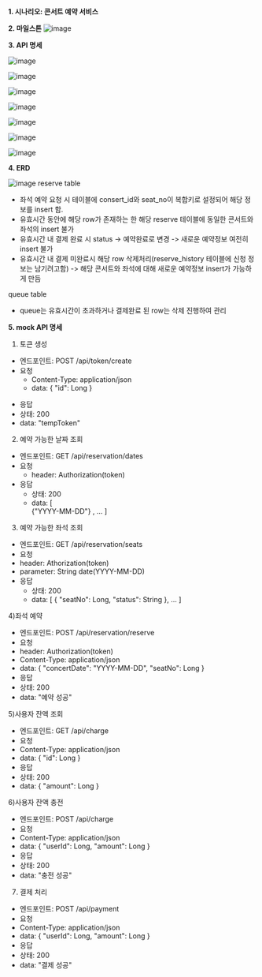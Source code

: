 **1. 시나리오: 콘서트 예약 서비스**
   
**2. 마일스톤**
![image](https://github.com/kkyuny/concert/assets/88278485/c7800d75-ac99-4c97-a68a-b2c4c88ab0fb)

**3. API 명세**

![image](https://github.com/kkyuny/concert/assets/88278485/65d1ca78-2693-4db8-921d-7aae93d5b0a4)

![image](https://github.com/kkyuny/concert/assets/88278485/b4a428e3-d434-47f0-ad37-258a8f08f70e)

![image](https://github.com/kkyuny/concert/assets/88278485/a397db1a-80c5-40c1-ac5c-ad46c4d7fc23)

![image](https://github.com/kkyuny/concert/assets/88278485/46b68a9b-04af-49d3-95ea-001ee1c707ee)

![image](https://github.com/kkyuny/concert/assets/88278485/5ff19b7f-cd07-4223-8962-488ae3ce3fc1)

![image](https://github.com/kkyuny/concert/assets/88278485/3021bdb0-b6eb-408c-b3ff-713cae3ecf27)

![image](https://github.com/kkyuny/concert/assets/88278485/629b09e5-81c5-41e3-a1ed-3304e0809f4f)

**4. ERD**

![image](https://github.com/kkyuny/concert/assets/88278485/81779844-d6cc-45e4-a00b-19f6bdebc1a4)
 reserve table
- 좌석 예약 요청 시 테이블에 consert_id와 seat_no이 복합키로 설정되어 해당 정보를 insert 함.
- 유효시간 동안에 해당 row가 존재하는 한 해당 reserve 테이블에 동일한 콘서트와 좌석의 insert 불가
- 유효시간 내 결제 완료 시 status -> 예약완료로 변경 -> 새로운 예약정보 여전히 insert 불가
- 유효시간 내 결제 미완료시 해당 row 삭제처리(reserve_history 테이블에 신청 정보는 남기려고함) -> 해당 콘서트와 좌석에 대해 새로운 예약정보 insert가 가능하게 만듬

 queue table
- queue는 유효시간이 초과하거나 결제완료 된 row는 삭제 진행하여 관리

**5. mock API 명세**
 1) 토큰 생성
* 엔드포인트: POST /api/token/create
* 요청
   - Content-Type: application/json
   - data:
      {
        "id": Long
      }
- 응답
 - 상태: 200
 - data: "tempToken"

 2) 예약 가능한 날짜 조회
- 엔드포인트: GET /api/reservation/dates
- 요청
  - header: Authorization(token)
- 응답
  - 상태: 200
  - data:
     [        
        {"YYYY-MM-DD"}
        , ...
     ]

 3) 예약 가능한 좌석 조회
- 엔드포인트: GET /api/reservation/seats
- 요청
 - header: Athorization(token)
 - parameter: String date(YYYY-MM-DD)
- 응답
  - 상태: 200
  - data:
   [ {
       "seatNo": Long,
       "status": String
     },
     ...
   ]

 4)좌석 예약
- 엔드포인트: POST /api/reservation/reserve
- 요청
 - header: Authorization(token)
 - Content-Type: application/json
 - data:
   {
     "concertDate": "YYYY-MM-DD",
     "seatNo": Long
   }
- 응답
 - 상태: 200
 - data: "예약 성공"

 5)사용자 잔액 조회
- 엔드포인트: GET /api/charge
- 요청
 - Content-Type: application/json
 - data:
   {
     "id": Long
   }
- 응답
 - 상태: 200
 - data:
   {
     "amount": Long
   }

6)사용자 잔액 충전
- 엔드포인트: POST /api/charge
- 요청
 - Content-Type: application/json
 - data:
   {
     "userId": Long,
     "amount": Long
   }
- 응답
 - 상태: 200
 - data: "충전 성공"

7) 결제 처리
- 엔드포인트: POST /api/payment
- 요청 
 - Content-Type: application/json
 - data:
   {
     "userId": Long,
     "amount": Long
   }
- 응답
 - 상태: 200
 - data: "결제 성공"
